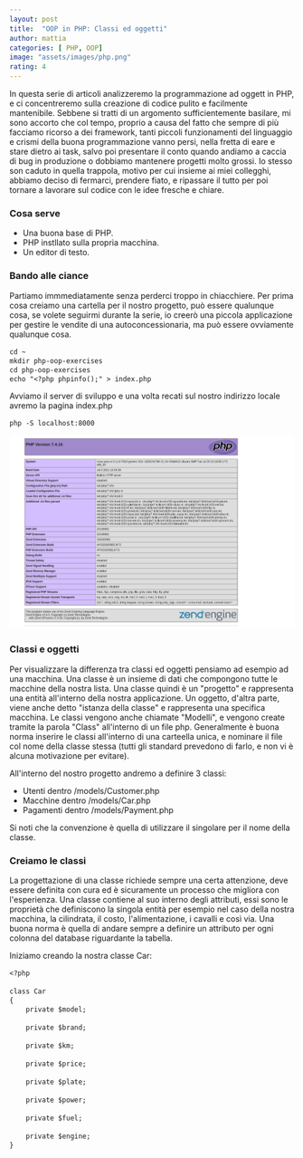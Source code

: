 ```yaml
---
layout: post
title:  "OOP in PHP: Classi ed oggetti"
author: mattia
categories: [ PHP, OOP]
image: "assets/images/php.png"
rating: 4
---
```


In questa serie di articoli analizzeremo la programmazione ad oggett in PHP, e ci concentreremo sulla creazione di codice pulito e facilmente mantenibile. Sebbene si tratti di un argomento sufficientemente basilare, mi sono accorto che col tempo, proprio a causa del fatto che sempre di più facciamo ricorso a dei framework, tanti piccoli funzionamenti del linguaggio
e crismi della buona programmazione vanno persi, nella fretta di eare e stare dietro ai task, salvo poi presentare il conto quando andiamo a caccia di bug in produzione o dobbiamo mantenere progetti molto grossi.
Io stesso son caduto in quella trappola, motivo per cui insieme ai miei collegghi, abbiamo deciso di fermarci, prendere fiato, e ripassare il tutto per poi tornare a lavorare sul codice con le idee fresche e chiare.


### Cosa serve

- Una buona base di PHP.
- PHP instllato sulla propria macchina.
- Un editor di testo.


### Bando alle ciance

Partiamo immmediatamente senza perderci troppo in chiacchiere. Per prima cosa creiamo una cartella per il nostro progetto, può essere qualunque cosa, se volete seguirmi durante la serie, io creerò una piccola applicazione per gestire le vendite di una autoconcessionaria, ma può essere ovviamente qualunque cosa.

```
cd ~
mkdir php-oop-exercises
cd php-oop-exercises
echo "<?php phpinfo();" > index.php
```

Avviamo il server di sviluppo e una volta recati sul nostro indirizzo locale avremo la pagina index.php

```
php -S localhost:8000
```

![il nostro file index.php](https://github.com/mattiatoselli/codingsamurai/blob/gh-pages/assets/images/tbc23tb19.png)

### Classi e oggetti

Per visualizzare la differenza tra classi ed oggetti pensiamo ad esempio ad una macchina. Una classe è un insieme di dati che compongono tutte le macchine della nostra lista. Una classe quindi è un "progetto" e rappresenta una entità all'interno della nostra applicazione. Un oggetto, d'altra parte, viene anche detto "istanza della classe" e rappresenta una specifica macchina.
Le classi vengono anche chiamate "Modelli", e vengono create tramite la parola "Class" all'interno di un file php. Generalmente è buona norma inserire le classi all'interno di una carteella unica, e nominare il file col nome della classe stessa (tutti gli standard prevedono di farlo, e non vi è alcuna motivazione per evitare).

All'interno del nostro progetto andremo a definire 3 classi:
- Utenti dentro /models/Customer.php
- Macchine dentro /models/Car.php
- Pagamenti dentro /models/Payment.php

Si noti che la convenzione è quella di utilizzare il singolare per il nome della classe.

### Creiamo le classi

La progettazione di una classe richiede sempre una certa attenzione, deve essere definita con cura ed è sicuramente un processo che migliora con l'esperienza. Una classe contiene al suo interno degli attributi, essi sono le proprietà che definiscono la singola entità per esempio nel caso della nostra macchina, la cilindrata, il costo, l'alimentazione, i cavalli e così via. Una buona norma è quella di andare sempre a definire un attributo per ogni colonna del database riguardante la tabella.

Iniziamo creando la nostra classe Car:

```
<?php

class Car
{
    private $model;

    private $brand;
    
    private $km;
    
    private $price;
    
    private $plate;
    
    private $power;
    
    private $fuel;
    
    private $engine;
}
```

